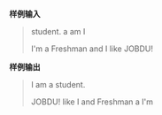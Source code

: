 


**样例输入**

>student. a am I
>
>I'm a Freshman and I like JOBDU!

**样例输出**

>I am a student.
>
>JOBDU! like I and Freshman a I'm

